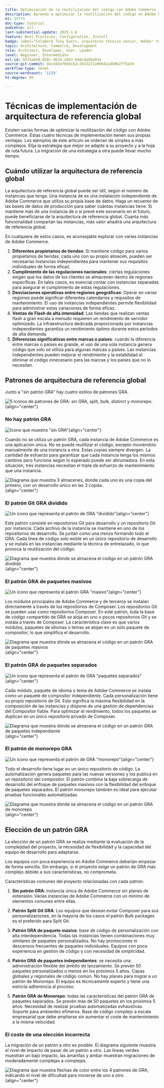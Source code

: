 ```yaml
---
title: Optimización de la reutilización del código con Adobe Commerce
description: Aprenda a optimizar la reutilización del código en Adobe Commerce con patrones de arquitectura de referencia global, mejorando el rendimiento y la conformidad en varias instancias.
kt: 15773
doc-type: tutorial
audience: all
last-substantial-update: 2025-1-6
feature: Best Practices, Configuration, Install
badge: label="Colaboró Tony Evers, arquitecto técnico senior, Adobe" type="Informative" url="https://www.linkedin.com/in/evers-tony/" tooltip="Colaboró Tony Evers"
topic: Architecture, Commerce, Development
role: Architect, Developer, User, Leader
level: Beginner, Intermediate
exl-id: 5475ade8-028c-4b24-a563-60dcda5ba93a
source-git-commit: dacd43ef84dcb2c2633221a90642a469b2ff5a30
workflow-type: tm+mt
source-wordcount: '1119'
ht-degree: 0%

---
```


# Técnicas de implementación de arquitectura de referencia global

Existen varias formas de optimizar la reutilización del código con Adobe Commerce. Estas cuatro técnicas de implementación tienen sus propias ventajas. Los ejemplos de este artículo se ordenan de simples a más complejos. Elija la estrategia que mejor se adapte a su proyecto y a la hoja de ruta futura. La migración de una estrategia a otra puede llevar mucho tiempo.

## Cuándo utilizar la arquitectura de referencia global

La arquitectura de referencia global puede ser útil, según el número de instancias que tenga. Una instancia de es una instalación independiente de Adobe Commerce que utiliza su propia base de datos. Haga un recuento de las bases de datos de producción para saber cuántas instancias tiene. Si mantiene más de una instancia de o si prevé este escenario en el futuro, puede beneficiarse de la arquitectura de referencia global. Cuanta más funcionalidad compartan las instancias, más valor añadirá una arquitectura de referencia global.

En cualquiera de estos casos, es aconsejable explorar con varias instancias de Adobe Commerce.

1. **Diferentes propietarios de tiendas**: Si mantiene código para varios propietarios de tiendas, cada uno con su propio almacén, pueden ser necesarias instancias independientes para mantener sus requisitos individuales de forma eficaz.
2. **Cumplimiento de las regulaciones nacionales**: ciertas regulaciones exigen que los datos de los clientes se almacenen dentro de regiones específicas. En tales casos, es esencial contar con instancias separadas para asegurar el cumplimiento de estas regulaciones.
3. **Desviaciones operativas entre regiones geográficas**: Operar en varias regiones puede significar diferentes calendarios y requisitos de mantenimiento. El uso de instancias independientes permite flexibilidad para administrar estas variaciones de forma eficaz.
4. **Ventas de Flash de alta intensidad**: Las tiendas que realizan ventas flash a gran escala a menudo requieren un rendimiento de servidor optimizado. La infraestructura dedicada proporcionada por instancias independientes garantiza un rendimiento óptimo durante estos períodos de alta demanda.
5. **Diferencias significativas entre marcas o países**: cuando la diferencia entre marcas o países es grande, el uso de una sola instancia genera código que solo se utiliza para algunas marcas o países. Las instancias independientes pueden mejorar el rendimiento y la estabilidad al eliminar el código innecesario para las marcas y los países que no lo necesitan.

## Patrones de arquitectura de referencia global

Junto a &quot;sin patrón GRA&quot; hay cuatro estilos de patrones GRA.

![5 iconos de patrones de GRA: sin GRA, split, bulk, distinct y monorepo.](/help/assets/global-reference-architecture/gra-patterns-horizontal.png){align="center"}

### No hay patrón GRA

![Icono que muestra &quot;sin GRA&quot;](/help/assets/global-reference-architecture/no-gra.png){align="center"}

Cuando no se utiliza un patrón GRA, cada instancia de Adobe Commerce es una aplicación única. No se puede reutilizar el código, excepto moviéndolo manualmente de una instancia a otra. Estas copias siempre divergen. La cantidad de esfuerzo para garantizar que cada instancia tenga los mismos cambios pero funcione según lo esperado puede ser abrumadora. En esta situación, tres instancias necesitan el triple de esfuerzo de mantenimiento que una instancia.

![Diagrama que muestra 3 almacenes, donde cada uno es una copia del primero, con un desarrollo único en las 3 copias.](/help/assets/global-reference-architecture/no-gra-pattern-diagram.png){align="center"}

### El patrón Git GRA dividido

![Un icono que representa el patrón de GRA &quot;dividido&quot;](/help/assets/global-reference-architecture/split-git.png){align="center"}

Este patrón consiste en repositorios Git para desarrollo y un repositorio Git por instancia. Cada archivo de la instancia se mantiene en uno de los repositorios de desarrollo. Se juntan como una trenza formando todo el GRA. Cada línea de código solo existe en un único repositorio de desarrollo y se instala en las instancias mediante la técnica de entrelazado, lo que provoca la reutilización del código.

![Diagrama que muestra dónde se almacena el código en un patrón GRA dividido](/help/assets/global-reference-architecture/split-git-gra-pattern-diagram.png){align="center"}

### El patrón GRA de paquetes masivos

![Un icono que representa el patrón GRA &quot;masivo&quot;](/help/assets/global-reference-architecture/bulk-packages.png){align="center"}

Los módulos principales de Adobe Commerce y de terceros se instalan directamente a través de los repositorios de Composer. Los repositorios Git se pueden usar como repositorios Composer. En este patrón, toda la base de código compartido de GRA se aloja en uno o pocos repositorios Git y se instala a través de Composer. La característica clave es que varios módulos, paquetes de idiomas o temas se alojan en un solo paquete de compositor, lo que simplifica el desarrollo.

![Diagrama que muestra dónde se almacena el código en un patrón GRA de paquetes masivos](/help/assets/global-reference-architecture/bulk-gra-pattern-diagram.png){align="center"}

### El patrón GRA de paquetes separados

![Un icono que representa el patrón de GRA &quot;paquetes separados&quot;](/help/assets/global-reference-architecture/separate-packages.png){align="center"}

Cada módulo, paquete de idioma o tema de Adobe Commerce se instala como un paquete de compositor independiente. Cada personalización tiene su propio repositorio de Git. Esto significa la máxima flexibilidad en la composición de las instancias y dispone de una gestión de dependencias del Compositor fiable. Para optimizar el rendimiento, todos los paquetes se duplican en un único repositorio privado de Composer.

![Diagrama que muestra dónde se almacena el código en un patrón GRA de paquetes independiente](/help/assets/global-reference-architecture/separate-packages-gra-pattern-diagram.png){align="center"}

### El patrón de monorepo GRA

![Un icono que representa el patrón de GRA &quot;monorepo&quot;](/help/assets/global-reference-architecture/monorepo.png){align="center"}

Todo el desarrollo tiene lugar en un único repositorio de código. La automatización genera paquetes para las nuevas versiones y los publica en un repositorio del compositor. El patrón combina la baja sobrecarga de desarrollo del enfoque de paquetes masivos con la flexibilidad del enfoque de paquetes separados. El patrón monorepo también es ideal para ejecutar pruebas funcionales automatizadas.

![Diagrama que muestra dónde se almacena el código en un patrón GRA de monorepo](/help/assets/global-reference-architecture/monorepo-gra-pattern-diagram.png){align="center"}

## Elección de un patrón GRA

La elección de un patrón GRA se realiza mediante la evaluación de la complejidad del proyecto, la necesidad de flexibilidad y la capacidad del equipo de desarrollo para adaptarse.

Los equipos con poca experiencia en Adobe Commerce deberían empezar de forma sencilla. Sin embargo, si el proyecto exige un patrón de GRA más complejo debido a sus características, no comprometa.

Características comunes del proyecto relacionadas con cada patrón:

1. **Sin patrón GRA**: instancia única de Adobe Commerce sin planes de extensión. Varias instancias de Adobe Commerce con un mínimo de elementos comunes entre ellas.

2. **Patrón Split Git GRA**: Los equipos que desean evitar Composer para sus personalizaciones, en la mayoría de los casos el patrón Bulk packages es el preferido para Split Git.

3. **Patrón GRA de paquete masivo**: base de código de personalización con alta interdependencia. Todas las instancias tienen combinaciones muy similares de paquetes personalizados. No hay promociones ni descensos frecuentes de paquetes individuales. Equipos con poca experiencia en gestión de código y con necesidad de simplicidad.

4. **Patrón GRA de paquetes independientes**: se necesita una administración flexible del ámbito de lanzamiento. Se prevén 50 paquetes personalizados o menos en los próximos 5 años. Capas globales y regionales de código común. No hay planes para migrar a un patrón de Monorepo. El equipo es técnicamente experto y tiene una estricta adherencia al proceso.

5. **Patrón GRA de Monorepo**: todas las características del patrón GRA de paquetes separados. Se prevén más de 50 paquetes en los próximos 5 años. Necesidad de realizar pruebas automatizadas exhaustivas. Soporte para ambientes efímeros. Base de código complejo a escala empresarial que debe ampliarse sin aumentar el coste de mantenimiento a la misma velocidad.

### El coste de una elección incorrecta

La migración de un patrón a otro es posible. El diagrama siguiente muestra el nivel de impacto de pasar de un patrón a otro. Las líneas verdes muestran un bajo impacto, las amarillas y ámbar muestran migraciones de moderadamente complejas a complejas.

![Diagrama que muestra flechas de color entre los 4 patrones de GRA, indicando el nivel de dificultad para moverse de uno a otro.](/help/assets/global-reference-architecture/wrong-choice.png){align="center"}
